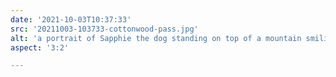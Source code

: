 ```yaml
---
date: '2021-10-03T10:37:33'
src: '20211003-103733-cottonwood-pass.jpg'
alt: 'a portrait of Sapphie the dog standing on top of a mountain smiling'
aspect: '3:2'

---
```

